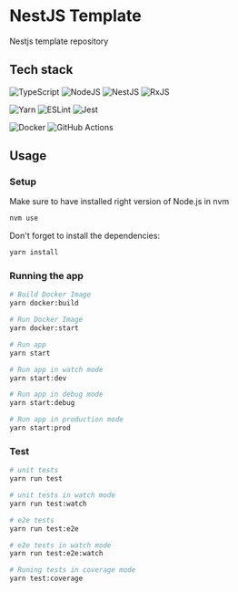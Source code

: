 # NestJS Template

Nestjs template repository

## Tech stack

![TypeScript](https://img.shields.io/badge/typescript-%23007ACC.svg?style=for-the-badge&logo=typescript&logoColor=white)
![NodeJS](https://img.shields.io/badge/node.js-6DA55F?style=for-the-badge&logo=node.js&logoColor=white)
![NestJS](https://img.shields.io/badge/nestjs-%23E0234E.svg?style=for-the-badge&logo=nestjs&logoColor=white)
![RxJS](https://img.shields.io/badge/rxjs-%23B7178C.svg?style=for-the-badge&logo=reactivex&logoColor=white)

![Yarn](https://img.shields.io/badge/yarn-%232C8EBB.svg?style=for-the-badge&logo=yarn&logoColor=white)
![ESLint](https://img.shields.io/badge/ESLint-4B3263?style=for-the-badge&logo=eslint&logoColor=white)
![Jest](https://img.shields.io/badge/-jest-%23C21325?style=for-the-badge&logo=jest&logoColor=white)

![Docker](https://img.shields.io/badge/docker-%230db7ed.svg?style=for-the-badge&logo=docker&logoColor=white)
![GitHub Actions](https://img.shields.io/badge/github%20actions-%232671E5.svg?style=for-the-badge&logo=githubactions&logoColor=white)

## Usage

### Setup

Make sure to have installed right version of Node.js in nvm

```bash
nvm use
```

Don't forget to install the dependencies:

```bash
yarn install
```

### Running the app

```bash
# Build Docker Image
yarn docker:build

# Run Docker Image
yarn docker:start

# Run app
yarn start

# Run app in watch mode
yarn start:dev

# Run app in debug mode
yarn start:debug

# Run app in production mode
yarn start:prod
```

### Test

```bash
# unit tests
yarn run test

# unit tests in watch mode
yarn run test:watch

# e2e tests
yarn run test:e2e

# e2e tests in watch mode
yarn run test:e2e:watch

# Runing tests in coverage mode
yarn test:coverage
```

